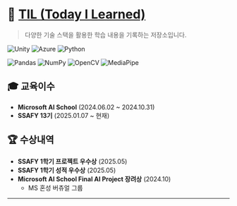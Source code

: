 # 📘 [TIL (Today I Learned)](https://github.com/MYSBS/TIL)

> 다양한 기술 스택을 활용한 학습 내용을 기록하는 저장소입니다.

![Unity](https://img.shields.io/badge/Unity-2022.3.0-black?style=for-the-badge&logo=unity)
![Azure](https://img.shields.io/badge/Azure-Cloud%20Platform-blue?style=for-the-badge&logo=microsoft-azure)
![Python](https://img.shields.io/badge/Python-3.9-yellow?style=for-the-badge&logo=python)

![Pandas](https://img.shields.io/badge/Pandas-2.0.0-blue?style=for-the-badge&logo=pandas)
![NumPy](https://img.shields.io/badge/NumPy-1.24.0-orange?style=for-the-badge&logo=numpy)
![OpenCV](https://img.shields.io/badge/OpenCV-4.7.0-green?style=for-the-badge&logo=opencv)
![MediaPipe](https://img.shields.io/badge/MediaPipe-0.9.0-red?style=for-the-badge&logo=google)

## 🎓 교육이수

- **Microsoft AI School** (2024.06.02 ~ 2024.10.31)
- **SSAFY 13기** (2025.01.07 ~ 현재)

## 🏆 수상내역

- **SSAFY 1학기 프로젝트 우수상** (2025.05)
- **SSAFY 1학기 성적 우수상** (2025.05)
- **Microsoft AI School Final AI Project 장려상** (2024.10)
  - MS 혼성 버츄얼 그룹

---

<!--
**MYSBS/MYSBS** is a ✨ *special* ✨ repository because its `README.md` (this file) appears on your GitHub profile.

Here are some ideas to get you started:
- 🔭 I'm currently working on ...
- 🌱 I'm currently learning ...
- 👯 I'm looking to collaborate on ...
- 🤔 I'm looking for help with ...
- 💬 Ask me about ...
- 📫 How to reach me: ...
- 😄 Pronouns: ...
- ⚡ Fun fact: ...
-->
